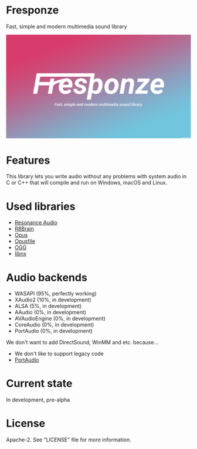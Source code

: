 # Fresponze
Fast, simple and modern multimedia sound library

![Fresponze](https://github.com/Vertver/Fresponze/blob/master/Fresponze_poster_FHD.png)

# Features
This library lets you write audio without any problems with system audio in C or C++ that
will compile and run on Windows, macOS and Linux. 

# Used libraries
* [Resonance Audio](https://github.com/resonance-audio/resonance-audio)
* [R8Brain](https://github.com/avaneev/r8brain-free-src)
* [Opus](https://github.com/xiph/opus)
* [Opusfile](https://github.com/xiph/opusfile)
* [OGG](https://github.com/xiph/ogg)
* [libnx](https://github.com/switchbrew/libnx)

# Audio backends
* WASAPI (95%, perfectly working)
* XAudio2 (10%, in development)
* ALSA (5%, in development)
* AAudio (0%, in development)
* AVAudioEngine (0%, in development)
* CoreAudio (0%, in development)
* PortAudio (0%, in development)

We don't want to add DirectSound, WinMM and etc. because...
* We don't like to support legacy code
* [PortAudio](http://www.portaudio.com/)

# Current state
In development, pre-alpha 

# License
Apache-2. See "LICENSE" file for more information.
